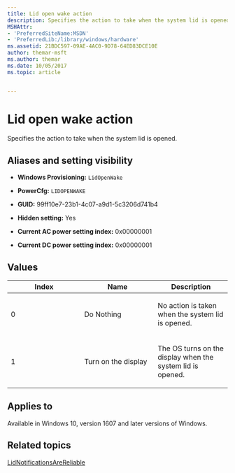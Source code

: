 ```yaml
---
title: Lid open wake action
description: Specifies the action to take when the system lid is opened.
MSHAttr:
- 'PreferredSiteName:MSDN'
- 'PreferredLib:/library/windows/hardware'
ms.assetid: 21BDC597-09AE-4AC0-9D78-64ED83DCE10E
author: themar-msft
ms.author: themar
ms.date: 10/05/2017
ms.topic: article


---
```


# Lid open wake action


Specifies the action to take when the system lid is opened.

## <span id="Aliases_and_setting_visibility"></span><span id="aliases_and_setting_visibility"></span><span id="ALIASES_AND_SETTING_VISIBILITY"></span>Aliases and setting visibility


-   **Windows Provisioning:** `LidOpenWake       `

-   **PowerCfg:** `LIDOPENWAKE       `

-   **GUID:** 99ff10e7-23b1-4c07-a9d1-5c3206d741b4

-   **Hidden setting:** Yes

-   **Current AC power setting index:** 0x00000001

-   **Current DC power setting index:** 0x00000001

## <span id="Values"></span><span id="values"></span><span id="VALUES"></span>Values


<table>
<colgroup>
<col width="33%" />
<col width="33%" />
<col width="33%" />
</colgroup>
<thead>
<tr class="header">
<th>Index</th>
<th>Name</th>
<th>Description</th>
</tr>
</thead>
<tbody>
<tr class="odd">
<td><p>0</p></td>
<td><p>Do Nothing</p></td>
<td><p>No action is taken when the system lid is opened.</p></td>
</tr>
<tr class="even">
<td><p>1</p></td>
<td><p>Turn on the display</p></td>
<td><p>The OS turns on the display when the system lid is opened.</p></td>
</tr>
</tbody>
</table>

 

## <span id="Applies_to"></span><span id="applies_to"></span><span id="APPLIES_TO"></span>Applies to


Available in Windows 10, version 1607 and later versions of Windows.

## <span id="related_topics"></span>Related topics


[LidNotificationsAreReliable](power-controls-lidnotificationsarereliable.md)
